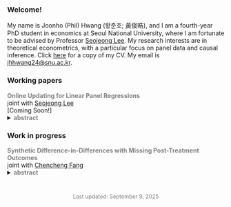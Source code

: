 <title>Joonho (Phil) Hwang</title>

### Welcome!

My name is Joonho (Phil) Hwang (황준호; 黃俊晧), and I am a fourth-year PhD student in economics at Seoul National University, where I am fortunate to be advised by Professor [Seojeong Lee](https://sites.google.com/site/misspecifiedjay/). My research interests are in theoretical econometrics, with a particular focus on panel data and causal inference. Click [here](https://drive.google.com/file/d/1bS-Kw1BNpTo8jqYJVT2mOtRLqVpP1Nim/view?usp=drivesdk) for a copy of my CV. My email is <a href="mailto:jhhwang24@snu.ac.kr">jhhwang24@snu.ac.kr</a>.

### Working papers
<div>
  <span style="font-weight: bold; color: gray;">Online Updating for Linear Panel Regressions</span><br>
  joint with <a href="https://sites.google.com/site/misspecifiedjay/">Seojeong Lee</a><br>
  [Coming Soon!]<br>
  <details>
    <summary>
      <span style="font-weight: bold; color: gray;">abstract</span>
    </summary>
    <div style="font-size: 95%; margin-top: 10px; text-align: justify;">
      <span>
        In this paper, we develop online updating methods for linear panel regression models. Online updating refers to procedures for sequentially updating parameter estimates as new data become available. In practice, the potential size of the dataset or data confidentiality constraints may preclude researchers from storing or accessing the entire dataset. We propose an online updating procedure for widely used linear regression models in panel data, where data expansion can occur through either (1) the arrival of new units or (2) the arrival of additional time periods for existing units. The proposed procedure yields closed-form expressions for updating both the point estimates and associated standard errors in each scenario.
        <br><br>
        <em>What is online updating?</em>  See the example below:
      </span>
      <div style="text-align: center; margin-top: 10px;">
        <img src="https://github.com/Joonho-Phil-Hwang/Online_updating/blob/main/beta_path.gif?raw=true"
             alt="Online Updating Beta Path GIF"
             style="width: 70%; max-width: 600px; border: 1px solid #ccc; box-shadow: 0 0 8px rgba(0,0,0,0.1);">
      </div>
      <div style="margin-top: 10px;">
        <span style="text-decoration: underline;">presented at:</span> 
        SNU Econometrics Workshop, SETA 2025, University of Sydney, KER International Conference 2025, SNU Workshop on Recent Advances in Econometrics
      </div>
    </div>
  </details>
</div>

<div style="margin: 20px 0;"></div> <!-- 제목 사이 간격 -->

### Work in progress
<div>
  <span style="font-weight: bold; color: gray;">Synthetic Difference-in-Differences with Missing
Post-Treatment Outcomes</span><br>
  joint with <a href="https://www.econ.uni-bonn.de/en/department/doctoral-students/chencheng-fang">Chencheng Fang</a><br>
  <details>
    <summary>
      <span style="font-weight: bold; color: gray;">abstract</span>
    </summary>
    <span style="font-size: 95%; margin-top: 10px; display: block; text-align: justify;">
      tbd
      <br>
    <span> presented at:</span> 3rd BCFM PhD conference (by coauthor)
    </span>
  </details>
</div>

<div style="margin: 10px 0;"></div> <!-- 간격 조정 -->

<!--
<div>
  <span style="font-weight: bold; color: gray;">Causal Inference via Matrix Completion with Group Heterogeneity</span><br>
  Joonho Hwang<br>
  <details>
    <summary>
      <span style="font-weight: bold; color: gray;">abstract</span>
    </summary>
    <span style="font-size: 95%; margin-top: 10px; display: block; text-align: justify;">
      tbd
    </span>
  </details>
</div>
-->

<div style="text-align: center; font-size: 90%; color: gray; margin-top: 40px;">
  Last updated: September 9, 2025
</div>

